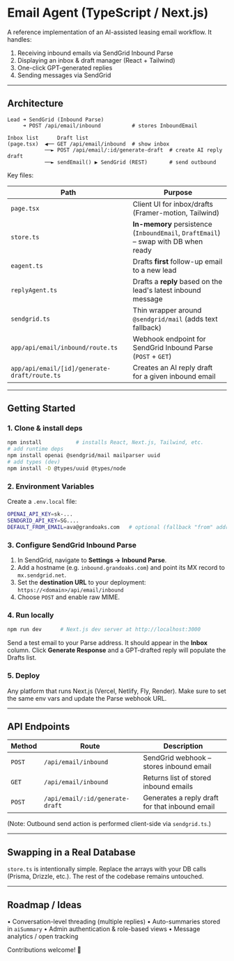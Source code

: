 # Email Agent (TypeScript / Next.js)

A reference implementation of an AI-assisted leasing email workflow. It handles:

1. Receiving inbound emails via SendGrid Inbound Parse
2. Displaying an inbox & draft manager (React + Tailwind)
3. One-click GPT-generated replies
4. Sending messages via SendGrid

---

## Architecture

```
Lead ➜ SendGrid (Inbound Parse)
     ➜ POST /api/email/inbound          # stores InboundEmail
                                   
Inbox list      Draft list
(page.tsx)  ◀── GET /api/email/inbound  # show inbox
            ──► POST /api/email/:id/generate-draft  # create AI reply draft
            ──► sendEmail() ▶ SendGrid (REST)       # send outbound
```

Key files:

| Path | Purpose |
|------|---------|
| `page.tsx` | Client UI for inbox/drafts (Framer-motion, Tailwind) |
| `store.ts` | **In-memory** persistence (`InboundEmail`, `DraftEmail`) – swap with DB when ready |
| `eagent.ts` | Drafts **first** follow-up email to a new lead |
| `replyAgent.ts` | Drafts a **reply** based on the lead's latest inbound message |
| `sendgrid.ts` | Thin wrapper around `@sendgrid/mail` (adds text fallback) |
| `app/api/email/inbound/route.ts` | Webhook endpoint for SendGrid Inbound Parse (`POST` + `GET`) |
| `app/api/email/[id]/generate-draft/route.ts` | Creates an AI reply draft for a given inbound email |

---

## Getting Started

### 1. Clone & install deps

```bash
npm install           # installs React, Next.js, Tailwind, etc.
# add runtime deps
npm install openai @sendgrid/mail mailparser uuid
# add types (dev)
npm install -D @types/uuid @types/node
```

### 2. Environment Variables

Create a `.env.local` file:

```bash
OPENAI_API_KEY=sk-...
SENDGRID_API_KEY=SG....
DEFAULT_FROM_EMAIL=ava@grandoaks.com   # optional (fallback "from" address)
```

### 3. Configure SendGrid Inbound Parse

1. In SendGrid, navigate to **Settings → Inbound Parse**.
2. Add a hostname (e.g. `inbound.grandoaks.com`) and point its MX record to `mx.sendgrid.net`.
3. Set the **destination URL** to your deployment:
   `https://<domain>/api/email/inbound`
4. Choose `POST` and enable raw MIME.

### 4. Run locally

```bash
npm run dev      # Next.js dev server at http://localhost:3000
```

Send a test email to your Parse address. It should appear in the **Inbox** column. Click **Generate Response** and a GPT-drafted reply will populate the Drafts list.

### 5. Deploy

Any platform that runs Next.js (Vercel, Netlify, Fly, Render). Make sure to set the same env vars and update the Parse webhook URL.

---

## API Endpoints

| Method | Route | Description |
|--------|-------|-------------|
| `POST` | `/api/email/inbound` | SendGrid webhook – stores inbound email |
| `GET`  | `/api/email/inbound` | Returns list of stored inbound emails |
| `POST` | `/api/email/:id/generate-draft` | Generates a reply draft for that inbound email |

(Note: Outbound send action is performed client-side via `sendgrid.ts`.)

---

## Swapping in a Real Database

`store.ts` is intentionally simple. Replace the arrays with your DB calls (Prisma, Drizzle, etc.). The rest of the codebase remains untouched.

---

## Roadmap / Ideas

• Conversation-level threading (multiple replies)
• Auto-summaries stored in `aiSummary`
• Admin authentication & role-based views
• Message analytics / open tracking

Contributions welcome! 🙌 
